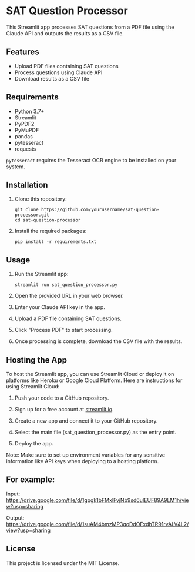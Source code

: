 # SAT Question Processor

This Streamlit app processes SAT questions from a PDF file using the Claude API and outputs the results as a CSV file.

## Features

- Upload PDF files containing SAT questions
- Process questions using Claude API
- Download results as a CSV file

## Requirements

- Python 3.7+
- Streamlit
- PyPDF2
- PyMuPDF
- pandas
- pytesseract
- requests

`pytesseract` requires the Tesseract OCR engine to be installed on your system.

## Installation

1. Clone this repository:
   ```
   git clone https://github.com/yourusername/sat-question-processor.git
   cd sat-question-processor
   ```

2. Install the required packages:
   ```
   pip install -r requirements.txt
   ```

## Usage

1. Run the Streamlit app:
   ```
   streamlit run sat_question_processor.py
   ```

2. Open the provided URL in your web browser.

3. Enter your Claude API key in the app.

4. Upload a PDF file containing SAT questions.

5. Click "Process PDF" to start processing.

6. Once processing is complete, download the CSV file with the results.

## Hosting the App

To host the Streamlit app, you can use Streamlit Cloud or deploy it on platforms like Heroku or Google Cloud Platform. Here are instructions for using Streamlit Cloud:

1. Push your code to a GitHub repository.

2. Sign up for a free account at [streamlit.io](https://streamlit.io/).

3. Create a new app and connect it to your GitHub repository.

4. Select the main file (sat_question_processor.py) as the entry point.

5. Deploy the app.

Note: Make sure to set up environment variables for any sensitive information like API keys when deploying to a hosting platform.

## For example:

Input: https://drive.google.com/file/d/1gpgk1bFMxlFvjNb9sd6uIEUF89A9LM1h/view?usp=sharing

Output: https://drive.google.com/file/d/1suAM4bmzMP3qoDdOFxdhTR91rvALV4L2/view?usp=sharing

## License

This project is licensed under the MIT License.
